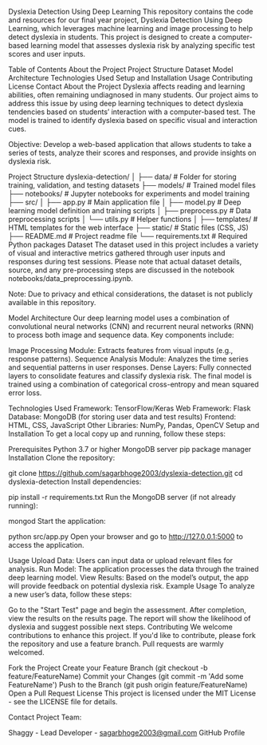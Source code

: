 Dyslexia Detection Using Deep Learning
This repository contains the code and resources for our final year project, Dyslexia Detection Using Deep Learning, which leverages machine learning and image processing to help detect dyslexia in students. This project is designed to create a computer-based learning model that assesses dyslexia risk by analyzing specific test scores and user inputs.

Table of Contents
About the Project
Project Structure
Dataset
Model Architecture
Technologies Used
Setup and Installation
Usage
Contributing
License
Contact
About the Project
Dyslexia affects reading and learning abilities, often remaining undiagnosed in many students. Our project aims to address this issue by using deep learning techniques to detect dyslexia tendencies based on students’ interaction with a computer-based test. The model is trained to identify dyslexia based on specific visual and interaction cues.

Objective: Develop a web-based application that allows students to take a series of tests, analyze their scores and responses, and provide insights on dyslexia risk.

Project Structure
dyslexia-detection/
│
├── data/                    # Folder for storing training, validation, and testing datasets
├── models/                  # Trained model files
├── notebooks/               # Jupyter notebooks for experiments and model training
├── src/
│   ├── app.py               # Main application file
│   ├── model.py             # Deep learning model definition and training scripts
│   ├── preprocess.py        # Data preprocessing scripts
│   └── utils.py             # Helper functions
│
├── templates/               # HTML templates for the web interface
├── static/                  # Static files (CSS, JS)
├── README.md                # Project readme file
└── requirements.txt         # Required Python packages
Dataset
The dataset used in this project includes a variety of visual and interactive metrics gathered through user inputs and responses during test sessions. Please note that actual dataset details, source, and any pre-processing steps are discussed in the notebook notebooks/data_preprocessing.ipynb.

Note: Due to privacy and ethical considerations, the dataset is not publicly available in this repository.

Model Architecture
Our deep learning model uses a combination of convolutional neural networks (CNN) and recurrent neural networks (RNN) to process both image and sequence data. Key components include:

Image Processing Module: Extracts features from visual inputs (e.g., response patterns).
Sequence Analysis Module: Analyzes the time series and sequential patterns in user responses.
Dense Layers: Fully connected layers to consolidate features and classify dyslexia risk.
The final model is trained using a combination of categorical cross-entropy and mean squared error loss.

Technologies Used
Framework: TensorFlow/Keras
Web Framework: Flask
Database: MongoDB (for storing user data and test results)
Frontend: HTML, CSS, JavaScript
Other Libraries: NumPy, Pandas, OpenCV
Setup and Installation
To get a local copy up and running, follow these steps:

Prerequisites
Python 3.7 or higher
MongoDB server
pip package manager
Installation
Clone the repository:

git clone https://github.com/sagarbhoge2003/dyslexia-detection.git
cd dyslexia-detection
Install dependencies:

pip install -r requirements.txt
Run the MongoDB server (if not already running):

mongod
Start the application:

python src/app.py
Open your browser and go to http://127.0.0.1:5000 to access the application.

Usage
Upload Data: Users can input data or upload relevant files for analysis.
Run Model: The application processes the data through the trained deep learning model.
View Results: Based on the model’s output, the app will provide feedback on potential dyslexia risk.
Example Usage
To analyze a new user’s data, follow these steps:

Go to the "Start Test" page and begin the assessment.
After completion, view the results on the results page.
The report will show the likelihood of dyslexia and suggest possible next steps.
Contributing
We welcome contributions to enhance this project. If you'd like to contribute, please fork the repository and use a feature branch. Pull requests are warmly welcomed.

Fork the Project
Create your Feature Branch (git checkout -b feature/FeatureName)
Commit your Changes (git commit -m 'Add some FeatureName')
Push to the Branch (git push origin feature/FeatureName)
Open a Pull Request
License
This project is licensed under the MIT License - see the LICENSE file for details.

Contact
Project Team:

Shaggy - Lead Developer - sagarbhoge2003@gmail.com
GitHub Profile
